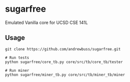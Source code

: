 # sugarfree

Emulated Vanilla core for UCSD CSE 141L

## Usage

    git clone https://github.com/andrewbuss/sugarfree.git

    # Run tests
    python sugarfree/core_tb.py core/src/tb/core_tb/tester

    # Run miner
    python sugarfree/miner_tb.py core/src/tb/miner_tb/miner

